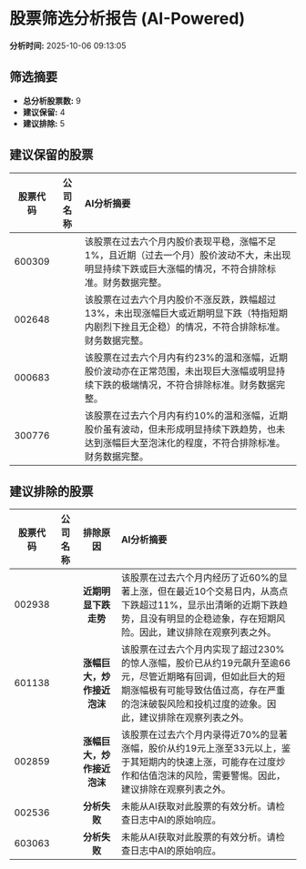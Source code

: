 # 股票筛选分析报告 (AI-Powered)

**分析时间:** 2025-10-06 09:13:05

## 筛选摘要

- **总分析股票数:** 9
- **建议保留:** 4
- **建议排除:** 5

## 建议保留的股票

| 股票代码 | 公司名称 | AI分析摘要 |
|:---:|:---:|:---|
| 600309 |  | 该股票在过去六个月内股价表现平稳，涨幅不足1%，且近期（过去一个月）股价波动不大，未出现明显持续下跌或巨大涨幅的情况，不符合排除标准。财务数据完整。 |
| 002648 |  | 该股票在过去六个月内股价不涨反跌，跌幅超过13%，未出现涨幅巨大或近期明显下跌（特指短期内剧烈下挫且无企稳）的情况，不符合排除标准。财务数据完整。 |
| 000683 |  | 该股票在过去六个月内有约23%的温和涨幅，近期股价波动亦在正常范围，未出现巨大涨幅或明显持续下跌的极端情况，不符合排除标准。财务数据完整。 |
| 300776 |  | 该股票在过去六个月内有约10%的温和涨幅，近期股价虽有波动，但未形成明显持续下跌趋势，也未达到涨幅巨大至泡沫化的程度，不符合排除标准。财务数据完整。 |

## 建议排除的股票

| 股票代码 | 公司名称 | 排除原因 | AI分析摘要 |
|:---:|:---:|:---:|:---|
| 002938 |  | **近期明显下跌走势** | 该股票在过去六个月内经历了近60%的显著上涨，但在最近10个交易日内，从高点下跌超过11%，显示出清晰的近期下跌趋势，且没有明显的企稳迹象，存在短期风险。因此，建议排除在观察列表之外。 |
| 601138 |  | **涨幅巨大，炒作接近泡沫** | 该股票在过去六个月内实现了超过230%的惊人涨幅，股价已从约19元飙升至逾66元，尽管近期略有回调，但如此巨大的短期涨幅极有可能导致估值过高，存在严重的泡沫破裂风险和投机过度的迹象。因此，建议排除在观察列表之外。 |
| 002859 |  | **涨幅巨大，炒作接近泡沫** | 该股票在过去六个月内录得近70%的显著涨幅，股价从约19元上涨至33元以上，鉴于其短期内的快速上涨，可能存在过度炒作和估值泡沫的风险，需要警惕。因此，建议排除在观察列表之外。 |
| 002536 |  | **分析失败** | 未能从AI获取对此股票的有效分析。请检查日志中AI的原始响应。 |
| 603063 |  | **分析失败** | 未能从AI获取对此股票的有效分析。请检查日志中AI的原始响应。 |
